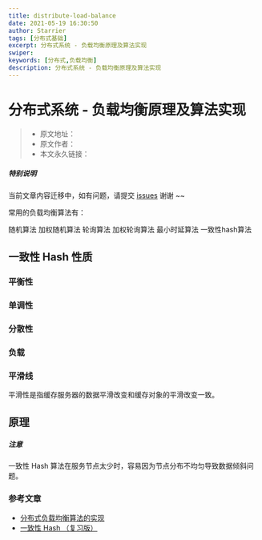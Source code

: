 ```yaml
---
title: distribute-load-balance
date: 2021-05-19 16:30:50
author: Starrier
tags: [分布式基础]
excerpt: 分布式系统 - 负载均衡原理及算法实现
swiper:
keywords: [分布式,负载均衡]
description: 分布式系统 - 负载均衡原理及算法实现
---
```


# 分布式系统 - 负载均衡原理及算法实现

> * 原文地址：[]()
> * 原文作者：[]()
> * 本文永久链接：[]()

##### **特别说明**

当前文章内容迁移中，如有问题，请提交 [issues](https://github.com/Starrier/starrier.github.io/issues) 谢谢 ~~

常用的负载均衡算法有：

随机算法
加权随机算法
轮询算法
加权轮询算法
最小时延算法
一致性hash算法


## 一致性 Hash 性质

### 平衡性


### 单调性

### 分散性

### 负载



### 平滑线

平滑性是指缓存服务器的数据平滑改变和缓存对象的平滑改变一致。

## 原理


##### 注意

一致性 Hash 算法在服务节点太少时，容易因为节点分布不均匀导致数据倾斜问题。




### 参考文章

- [分布式负载均衡算法的实现](https://www.cnblogs.com/lgjlife/p/10727245.html)
- [一致性 Hash （复习版）](https://blog.csdn.net/weixin_41896463/article/details/106304145)
